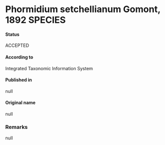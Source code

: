# Phormidium setchellianum Gomont, 1892 SPECIES

#### Status
ACCEPTED

#### According to
Integrated Taxonomic Information System

#### Published in
null

#### Original name
null

### Remarks
null